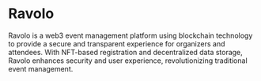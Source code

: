 # Ravolo
Ravolo is a web3 event management platform using blockchain technology to provide a secure and transparent experience for organizers and attendees. With NFT-based registration and decentralized data storage, Ravolo enhances security and user experience, revolutionizing traditional event management.

